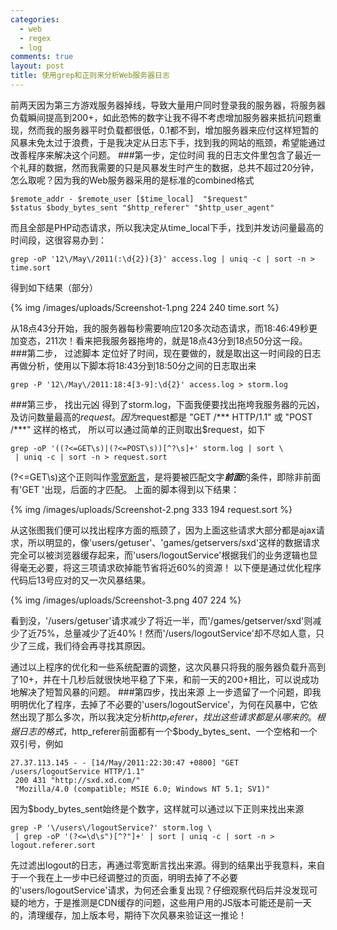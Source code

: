 ```yaml
--- 
categories: 
  - web
  - regex
  - log
comments: true
layout: post
title: 使用grep和正则来分析Web服务器日志
---
```

前两天因为第三方游戏服务器掉线，导致大量用户同时登录我的服务器，将服务器负载瞬间提高到200+，如此恐怖的数字让我不得不考虑增加服务器来抵抗问题重现，然而我的服务器平时负载都很低，0.1都不到，增加服务器来应付这样短暂的风暴未免太过于浪费，于是我决定从日志下手，找到我的网站的瓶颈，希望能通过改善程序来解决这个问题。
###第一步，定位时间
我的日志文件里包含了最近一个礼拜的数据，然而我需要的只是风暴发生时产生的数据，总共不超过20分钟，怎么取呢？因为我的Web服务器采用的是标准的combined格式
```
$remote_addr - $remote_user [$time_local]  "$request" 
$status $body_bytes_sent "$http_referer" "$http_user_agent"
```
而且全部是PHP动态请求，所以我决定从time_local下手，找到并发访问量最高的时间段，这很容易办到：
```
grep -oP '12\/May\/2011(:\d{2}){3}' access.log | uniq -c | sort -n > time.sort
```
得到如下结果（部分）

{% img /images/uploads/Screenshot-1.png 224 240 time.sort %}

从18点43分开始，我的服务器每秒需要响应120多次动态请求，而18:46:49秒更加变态，211次！看来把我服务器拖垮的，就是18点43分到18点50分这一段。
###第二步， 过滤脚本
定位好了时间，现在要做的，就是取出这一时间段的日志再做分析，使用以下脚本将18:43分到18:50分之间的日志取出来
```
grep -P '12\/May\/2011:18:4[3-9]:\d{2}' access.log > storm.log
```
###第三步， 找出元凶
得到了storm.log，下面我便要找出拖垮我服务器的元凶，及访问数量最高的$request。因为$request都是 "GET /\*\*\* HTTP/1.1" 或 "POST /\*\*\*" 这样的格式， 所以可以通过简单的正则取出$request，如下
```
grep -oP '((?<=GET\s)|(?<=POST\s))[^?\s]+' storm.log | sort \
 | uniq -c | sort -n > request.sort
```
(?<=GET\s)这个正则叫作[零宽断言](http://deerchao.net/tutorials/regex/regex.htm#lookaround)，是将要被匹配文字***前面***的条件，即除非前面有'GET '出现，后面的才匹配。
上面的脚本得到以下结果：

{% img /images/uploads/Screenshot-2.png 333 194 request.sort %}

从这张图我们便可以找出程序方面的瓶颈了，因为上面这些请求大部分都是ajax请求，所以明显的，像'users/getuser'、'games/getservers/sxd'这样的数据请求完全可以被浏览器缓存起来，而'users/logoutService'根据我们的业务逻辑也显得毫无必要，将这三项请求砍掉能节省将近60%的资源！
以下便是通过优化程序代码后13号应对的又一次风暴结果。

{% img /images/uploads/Screenshot-3.png 407 224 %}

看到没，'/users/getuser'请求减少了将近一半，而'/games/getserver/sxd'则减少了近75%，总量减少了近40%！然而'/users/logoutService'却不尽如人意，只少了三成，我们待会再寻找其原因。

通过以上程序的优化和一些系统配置的调整，这次风暴只将我的服务器负载升高到了10+，并在十几秒后就很快地平稳了下来，和前一天的200+相比，可以说成功地解决了短暂风暴的问题。
###第四步，找出来源
上一步遗留了一个问题，即我明明优化了程序，去掉了不必要的'users/logoutService'，为何在风暴中，它依然出现了那么多次，所以我决定分析$http_referer，找出这些请求都是从哪来的。
根据日志的格式，$http_referer前面都有一个$body_bytes_sent、一个空格和一个双引号，例如
```
27.37.113.145 - - [14/May/2011:22:30:47 +0800] "GET /users/logoutService HTTP/1.1"
 200 431 "http://sxd.xd.com/"
 "Mozilla/4.0 (compatible; MSIE 6.0; Windows NT 5.1; SV1)"
```
因为$body_bytes_sent始终是个数字，这样就可以通过以下正则来找出来源
```
grep -P '\/users\/logoutService?' storm.log \
 | grep -oP '(?<=\d\s")[^?"]+' | sort | uniq -c | sort -n > logout.referer.sort
```
先过滤出logout的日志，再通过零宽断言找出来源。得到的结果出乎我意料，来自于一个我在上一步中已经调整过的页面，明明去掉了不必要的'users/logoutService'请求，为何还会重复出现？仔细观察代码后并没发现可疑的地方，于是推测是CDN缓存的问题，这些用户用的JS版本可能还是前一天的，清理缓存，加上版本号，期待下次风暴来验证这一推论！
